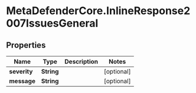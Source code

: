 # MetaDefenderCore.InlineResponse2007IssuesGeneral

## Properties

Name | Type | Description | Notes
------------ | ------------- | ------------- | -------------
**severity** | **String** |  | [optional] 
**message** | **String** |  | [optional] 


